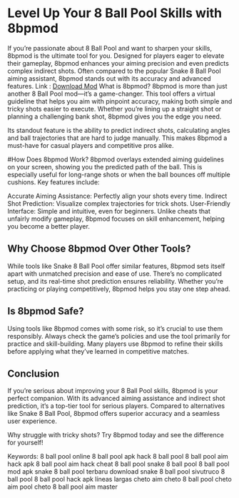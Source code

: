 # Level Up Your 8 Ball Pool Skills with 8bpmod

If you’re passionate about 8 Ball Pool and want to sharpen your skills, 8bpmod is the ultimate tool for you. Designed for players eager to elevate their gameplay, 8bpmod enhances your aiming precision and even predicts complex indirect shots. Often compared to the popular Snake 8 Ball Pool aiming assistant, 8bpmod stands out with its accuracy and advanced features.
Link : [Download Mod](https://get8bptool.github.io/8bpaimtool/)
What is 8bpmod?
8bpmod is more than just another 8 Ball Pool mod—it’s a game-changer. This tool offers a virtual guideline that helps you aim with pinpoint accuracy, making both simple and tricky shots easier to execute. Whether you’re lining up a straight shot or planning a challenging bank shot, 8bpmod gives you the edge you need.

Its standout feature is the ability to predict indirect shots, calculating angles and ball trajectories that are hard to judge manually. This makes 8bpmod a must-have for casual players and competitive pros alike.

#How Does 8bpmod Work?
8bpmod overlays extended aiming guidelines on your screen, showing you the predicted path of the ball. This is especially useful for long-range shots or when the ball bounces off multiple cushions. Key features include:

Accurate Aiming Assistance: Perfectly align your shots every time.
Indirect Shot Prediction: Visualize complex trajectories for trick shots.
User-Friendly Interface: Simple and intuitive, even for beginners.
Unlike cheats that unfairly modify gameplay, 8bpmod focuses on skill enhancement, helping you become a better player.

## Why Choose 8bpmod Over Other Tools?
While tools like Snake 8 Ball Pool offer similar features, 8bpmod sets itself apart with unmatched precision and ease of use. There’s no complicated setup, and its real-time shot prediction ensures reliability. Whether you’re practicing or playing competitively, 8bpmod helps you stay one step ahead.

## Is 8bpmod Safe?
Using tools like 8bpmod comes with some risk, so it’s crucial to use them responsibly. Always check the game’s policies and use the tool primarily for practice and skill-building. Many players use 8bpmod to refine their skills before applying what they’ve learned in competitive matches.

## Conclusion
If you’re serious about improving your 8 Ball Pool skills, 8bpmod is your perfect companion. With its advanced aiming assistance and indirect shot prediction, it’s a top-tier tool for serious players. Compared to alternatives like Snake 8 Ball Pool, 8bpmod offers superior accuracy and a seamless user experience.

Why struggle with tricky shots? Try 8bpmod today and see the difference for yourself!

Keywords:
8 ball pool online
8 ball pool apk
hack 8 ball pool
8 ball pool aim hack apk
8 ball pool aim hack
cheat 8 ball pool
snake 8 ball pool
8 ball pool mod apk
snake 8 ball pool terbaru
download snake 8 ball pool
sivutruco 8 ball pool
8 ball pool hack apk líneas largas
cheto aim
cheto 8 ball pool
cheto aim pool
cheto 8 ball pool aim master
















